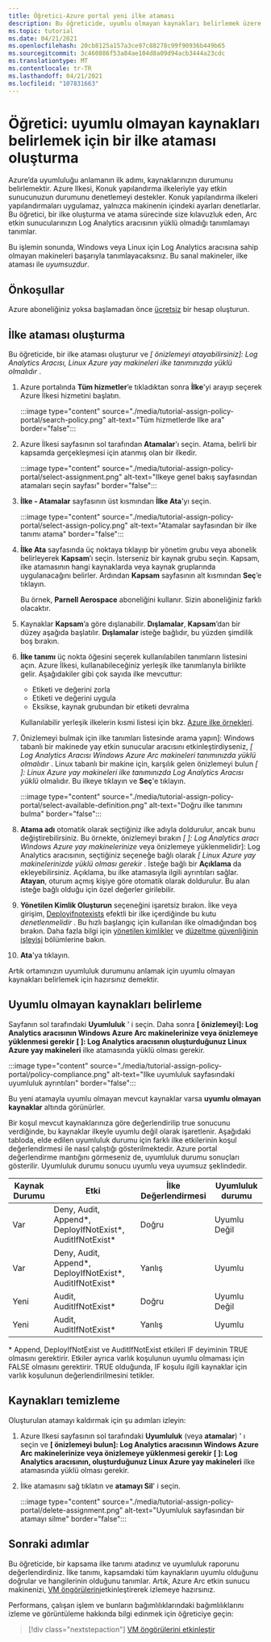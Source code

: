 ```yaml
---
title: Öğretici-Azure portal yeni ilke ataması
description: Bu öğreticide, uyumlu olmayan kaynakları belirlemek üzere bir Azure Ilkesi ataması oluşturmak için Azure portal kullanırsınız.
ms.topic: tutorial
ms.date: 04/21/2021
ms.openlocfilehash: 20cb8125a157a3ce97c88278c99f90936b449b65
ms.sourcegitcommit: 3c460886f53a84ae104d8a09d94acb3444a23cdc
ms.translationtype: MT
ms.contentlocale: tr-TR
ms.lasthandoff: 04/21/2021
ms.locfileid: "107831663"
---
```

# <a name="tutorial-create-a-policy-assignment-to-identify-non-compliant-resources"></a>Öğretici: uyumlu olmayan kaynakları belirlemek için bir ilke ataması oluşturma

Azure’da uyumluluğu anlamanın ilk adımı, kaynaklarınızın durumunu belirlemektir. Azure Ilkesi, Konuk yapılandırma ilkeleriyle yay etkin sunucunuzun durumunu denetlemeyi destekler. Konuk yapılandırma ilkeleri yapılandırmaları uygulamaz, yalnızca makinenin içindeki ayarları denetlarlar. Bu öğretici, bir ilke oluşturma ve atama sürecinde size kılavuzluk eden, Arc etkin sunucularınızın Log Analytics aracısının yüklü olmadığı tanımlamayı tanımlar.

Bu işlemin sonunda, Windows veya Linux için Log Analytics aracısına sahip olmayan makineleri başarıyla tanımlayacaksınız. Bu sanal makineler, ilke ataması ile _uyumsuzdur_.

## <a name="prerequisites"></a>Önkoşullar

Azure aboneliğiniz yoksa başlamadan önce [ücretsiz](https://azure.microsoft.com/free/) bir hesap oluşturun.

## <a name="create-a-policy-assignment"></a>İlke ataması oluşturma

Bu öğreticide, bir ilke ataması oluşturur ve _\[ önizlemeyi atayabilirsiniz]: Log Analytics Aracısı, Linux Azure yay makineleri ilke tanımınızda yüklü olmalıdır_ .

1. Azure portalında **Tüm hizmetler**’e tıkladıktan sonra **İlke**'yi arayıp seçerek Azure İlkesi hizmetini başlatın.

   :::image type="content" source="./media/tutorial-assign-policy-portal/search-policy.png" alt-text="Tüm hizmetlerde Ilke ara" border="false":::

1. Azure İlkesi sayfasının sol tarafından **Atamalar**'ı seçin. Atama, belirli bir kapsamda gerçekleşmesi için atanmış olan bir ilkedir.

   :::image type="content" source="./media/tutorial-assign-policy-portal/select-assignment.png" alt-text="Ilkeye genel bakış sayfasından atamaları seçin sayfası" border="false":::

1. **İlke - Atamalar** sayfasının üst kısmından **İlke Ata**'yı seçin.

   :::image type="content" source="./media/tutorial-assign-policy-portal/select-assign-policy.png" alt-text="Atamalar sayfasından bir ilke tanımı atama" border="false":::

1. **İlke Ata** sayfasında üç noktaya tıklayıp bir yönetim grubu veya abonelik belirleyerek **Kapsam**’ı seçin. İsterseniz bir kaynak grubu seçin. Kapsam, ilke atamasının hangi kaynaklarda veya kaynak gruplarında uygulanacağını belirler. Ardından **Kapsam** sayfasının alt kısmından **Seç**’e tıklayın.

   Bu örnek, **Parnell Aerospace** aboneliğini kullanır. Sizin aboneliğiniz farklı olacaktır.

1. Kaynaklar **Kapsam**’a göre dışlanabilir. **Dışlamalar**, **Kapsam**’dan bir düzey aşağıda başlatılır. **Dışlamalar** isteğe bağlıdır, bu yüzden şimdilik boş bırakın.

1. **İlke tanımı** üç nokta öğesini seçerek kullanılabilen tanımların listesini açın. Azure İlkesi, kullanabileceğiniz yerleşik ilke tanımlarıyla birlikte gelir. Aşağıdakiler gibi çok sayıda ilke mevcuttur:

   - Etiketi ve değerini zorla
   - Etiketi ve değerini uygula
   - Eksikse, kaynak grubundan bir etiketi devralma

   Kullanılabilir yerleşik ilkelerin kısmi listesi için bkz. [Azure ilke örnekleri](../../../governance/policy/samples/index.md).

1. Önizlemeyi bulmak için ilke tanımları listesinde arama yapın]: Windows tabanlı bir makinede yay etkin sunucular aracısını etkinleştirdiyseniz, _\[ Log Analytics Aracısı Windows Azure Arc makineleri tanımınızda yüklü olmalıdır_ . Linux tabanlı bir makine için, karşılık gelen önizlemeyi bulun _\[ ]: Linux Azure yay makineleri ilke tanımınızda Log Analytics Aracısı yüklü_ olmalıdır. Bu ilkeye tıklayın ve **Seç**'e tıklayın.

   :::image type="content" source="./media/tutorial-assign-policy-portal/select-available-definition.png" alt-text="Doğru ilke tanımını bulma" border="false":::

1. **Atama adı** otomatik olarak seçtiğiniz ilke adıyla doldurulur, ancak bunu değiştirebilirsiniz. Bu örnekte, önizlemeyi bırakın _\[ ]: Log Analytics aracı Windows Azure yay makinelerinize_ veya önizlemeye yüklenmelidir]: Log Analytics aracısının, seçtiğiniz seçeneğe bağlı olarak _\[ Linux Azure yay makinelerinizde yüklü olması gerekir_ . İsteğe bağlı bir **Açıklama** da ekleyebilirsiniz. Açıklama, bu ilke atamasıyla ilgili ayrıntıları sağlar.
   **Atayan**, oturum açmış kişiye göre otomatik olarak doldurulur. Bu alan isteğe bağlı olduğu için özel değerler girilebilir.

1. **Yönetilen Kimlik Oluşturun** seçeneğini işaretsiz bırakın. İlke veya girişim, [Deployifnotexists](../../../governance/policy/concepts/effects.md#deployifnotexists) efektli bir ilke içerdiğinde bu kutu _denetlenmelidir_ . Bu hızlı başlangıç için kullanılan ilke olmadığından boş bırakın. Daha fazla bilgi için [yönetilen kimlikler](../../../active-directory/managed-identities-azure-resources/overview.md) ve [düzeltme güvenliğinin işleyişi](../../../governance/policy/how-to/remediate-resources.md#how-remediation-security-works) bölümlerine bakın.

1. **Ata**'ya tıklayın.

Artık ortamınızın uyumluluk durumunu anlamak için uyumlu olmayan kaynakları belirlemek için hazırsınız demektir.

## <a name="identify-non-compliant-resources"></a>Uyumlu olmayan kaynakları belirleme

Sayfanın sol tarafındaki **Uyumluluk** ' i seçin. Daha sonra **\[ önizlemeyi]: Log Analytics aracısının Windows Azure Arc makinelerinize veya önizlemeye yüklenmesi gerekir** **\[ ]: Log Analytics aracısının oluşturduğunuz Linux Azure yay makineleri** ilke atamasında yüklü olması gerekir.

:::image type="content" source="./media/tutorial-assign-policy-portal/policy-compliance.png" alt-text="Ilke uyumluluk sayfasındaki uyumluluk ayrıntıları" border="false":::

Bu yeni atamayla uyumlu olmayan mevcut kaynaklar varsa **uyumlu olmayan kaynaklar** altında görünürler.

Bir koşul mevcut kaynaklarınıza göre değerlendirilip true sonucunu verdiğinde, bu kaynaklar ilkeyle uyumlu değil olarak işaretlenir. Aşağıdaki tabloda, elde edilen uyumluluk durumu için farklı ilke etkilerinin koşul değerlendirmesi ile nasıl çalıştığı gösterilmektedir. Azure portal değerlendirme mantığını görmeseniz de, uyumluluk durumu sonuçları gösterilir. Uyumluluk durumu sonucu uyumlu veya uyumsuz şeklindedir.

| **Kaynak Durumu** | **Etki** | **İlke Değerlendirmesi** | **Uyumluluk durumu** |
| --- | --- | --- | --- |
| Var | Deny, Audit, Append\*, DeployIfNotExist\*, AuditIfNotExist\* | Doğru | Uyumlu Değil |
| Var | Deny, Audit, Append\*, DeployIfNotExist\*, AuditIfNotExist\* | Yanlış | Uyumlu |
| Yeni | Audit, AuditIfNotExist\* | Doğru | Uyumlu Değil |
| Yeni | Audit, AuditIfNotExist\* | Yanlış | Uyumlu |

\* Append, DeployIfNotExist ve AuditIfNotExist etkileri IF deyiminin TRUE olmasını gerektirir.
Etkiler ayrıca varlık koşulunun uyumlu olmaması için FALSE olmasını gerektirir. TRUE olduğunda, IF koşulu ilgili kaynaklar için varlık koşulunun değerlendirilmesini tetikler.

## <a name="clean-up-resources"></a>Kaynakları temizleme

Oluşturulan atamayı kaldırmak için şu adımları izleyin:

1. Azure Ilkesi sayfasının sol tarafındaki **Uyumluluk** (veya **atamalar**) ' ı seçin ve **\[ önizlemeyi bulun]: Log Analytics aracısının Windows Azure Arc makinelerinize veya önizlemeye yüklenmesi gerekir** **\[ ]: Log Analytics aracısının, oluşturduğunuz Linux Azure yay makineleri** ilke atamasında yüklü olması gerekir.

1. İlke atamasını sağ tıklatın ve **atamayı Sil**' i seçin.

   :::image type="content" source="./media/tutorial-assign-policy-portal/delete-assignment.png" alt-text="Uyumluluk sayfasından bir atamayı silme" border="false":::

## <a name="next-steps"></a>Sonraki adımlar

Bu öğreticide, bir kapsama ilke tanımı atadınız ve uyumluluk raporunu değerlendirdiniz. İlke tanımı, kapsamdaki tüm kaynakların uyumlu olduğunu doğrular ve hangilerinin olduğunu tanımlar. Artık, Azure Arc etkin sunucu makinenizi, [VM öngörülerini](../../../azure-monitor/vm/vminsights-overview.md)etkinleştirerek izlemeye hazırsınız.

Performans, çalışan işlem ve bunların bağımlılıklarındaki bağımlılıklarını izleme ve görüntüleme hakkında bilgi edinmek için öğreticiye geçin:

> [!div class="nextstepaction"]
> [VM öngörülerini etkinleştir](tutorial-enable-vm-insights.md)
